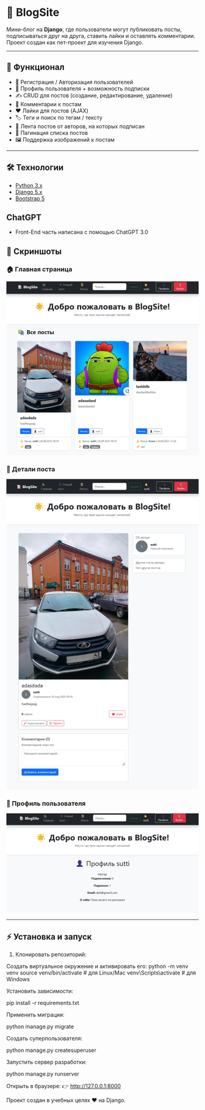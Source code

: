 # 📝 BlogSite

Мини-блог на **Django**, где пользователи могут публиковать посты, подписываться друг на друга, ставить лайки и оставлять комментарии.  
Проект создан как пет-проект для изучения Django.

---

## 🚀 Функционал
- 🔐 Регистрация / Авторизация пользователей  
- 👤 Профиль пользователя + возможность подписки  
- ✍️ CRUD для постов (создание, редактирование, удаление)  
- 💬 Комментарии к постам  
- ❤️ Лайки для постов (AJAX)  
- 🏷️ Теги и поиск по тегам / тексту  
- 📜 Лента постов от авторов, на которых подписан  
- 📑 Пагинация списка постов  
- 🖼️ Поддержка изображений к постам  

---

## 🛠️ Технологии
- [Python 3.x](https://www.python.org/)  
- [Django 5.x](https://www.djangoproject.com/)  
- [Bootstrap 5](https://getbootstrap.com/)  

## ChatGPT
- Front-End часть написана с помощью ChatGPT 3.0


## 📸 Скриншоты

### 🏠 Главная страница
![Главная](screenshots/home.png)

### 📖 Детали поста
![Пост](screenshots/post_detail.png)

### 👤 Профиль пользователя
![Профиль](screenshots/profile.png)



---

## ⚡ Установка и запуск

1. Клонировать репозиторий:

Создать виртуальное окружение и активировать его:
   python -m venv venv
   source venv/bin/activate   # для Linux/Mac
   venv\Scripts\activate      # для Windows

Установить зависимости:

pip install -r requirements.txt

Применить миграции:

python manage.py migrate

Создать суперпользователя:

python manage.py createsuperuser

Запустить сервер разработки:

python manage.py runserver

Открыть в браузере:
👉 http://127.0.0.1:8000


Проект создан в учебных целях ❤️ на Django.
